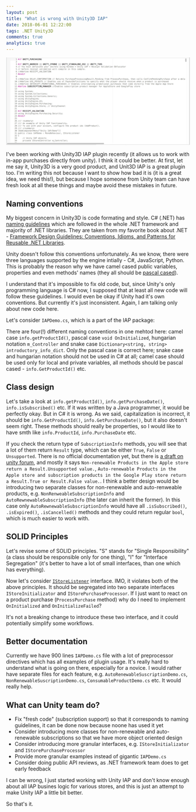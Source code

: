 ```yaml
---
layout: post
title: "What is wrong with Unity3D IAP"
date: 2018-06-01 12:22:00
tags: .NET Unity3D
comments: true
analytics: true
---
```


<img src='/public/images/UnityIAPDemoCode.png' alt="visual studio on mac os"/>

I've been working with Unity3D IAP plugin recently (it allows us to work with in-app purchases directly from unity). I think it could be better.
At first, let me say it, Unity3D is a very good product, and Unit3D IAP is a great plugin too. I'm writing this
not because I want to show how bad it is (it is a great idea, we need this!), but because I hope someone from Unity team can have fresh look at all these things and maybe avoid these mistakes in future.
<br>

## Naming conventions

My biggest concern in Unity3D is code formating and style. C# (.NET) has [naming guidelines](https://docs.microsoft.com/en-us/dotnet/standard/design-guidelines/naming-guidelines) which are followed in the whole .NET framework and majority
of .NET libraries. They are taken from my favorite book about .NET - [Framework Design Guidelines: Conventions, Idioms, and Patterns for Reusable .NET Libraries](https://www.informit.com/store/framework-design-guidelines-conventions-idioms-and-9780321545619).

Unity doesn't follow this conventions unfortunately. As we know, there were three languages supported by the engine intially - C#, JavaScript, Python. This is probably the reason why
we have camel cased public variables, properties and even methods' names (they all should be [pascal cased](https://docs.microsoft.com/en-us/dotnet/standard/design-guidelines/capitalization-conventions)).

I understand that it's impossible to fix old code, but, since Unity's only programming language is C# now, I supposed that at least all new code will follow these guidelines. I would even be okay if Unity had it's own conventions. But currently it's just inconsistent. Again, I am talking only about new code here.

Let's consider `IAPDemo.cs`, which is a part of the IAP package:

<script src="https://gist.github.com/AlexSikilinda/20b745bfa21b7f6b9393bc51f7459eaf.js"></script>

There are four(!) different naming conventions in one mehtod here: camel case `info.getProductId()`, pascal case `void OnInitialized`, hungarian notation `m_Controller` and snake case `Dictionary<string, string> introductory_info_dict`. Only the pascal case is correct here; snake case and hungarian notation should not be used in C# at all; camel case should be used only for local and private variables, all methods should be pascal cased - `info.GetProductId()` etc.

## Class design

Let's take a look at `info.getProductId()`, `info.getPurchaseDate()`, `info.isSubscribed()` etc. If it was written by a Java programmer, it would be perfectly okay. But in C# it is wrong. As we said, capitalization is incorrect, it should be `info.GetProductId()`, `info.GetPurchaseDate()`, but it also doesn't seem right. These methods should really be properties, so I would like to have smth like `info.ProductId`, `info.PurchaseDate` etc.

If you check the return type of `SubscriptionInfo` methods, you will see that a lot of them return `Result` type, which can be either `True`, `False` or `Unsupported`. There is no official documentation yet, but there is [a draft on unity forum](https://forum.unity.com/threads/improved-support-for-subscription-products.532811/), and mostly it says `Non-renewable Products in the Apple store return a Result.Unsupported value.`, `Auto-renewable Products in the Apple store and subscription products in the Google Play store return a Result.True or Result.False value.`. I think a better design would be introducing two separate classes for non-renewable and auto-renweable products, e.g. `NonRenweableSubscriptionInfo` and `AutoRewnewableSubscriptionInfo` (the later can inherit the former). In this case only `AutoRewnewableSubscriptionInfo` would have all `.isSubscribed()`, `.isExpired()`, `.isCancelled()` methods and they could return regular `bool`, which is much easier to work with.

## SOLID Principles

Let's revise some of SOLID principles. "S" stands for "Single Responsibility" (a class should be responsible only for one thing), "I" for "Interface Segregation" (it's better to have a lot of small interfaces, than one which has everything).

Now let's consider [`IStoreListener`](https://docs.unity3d.com/ScriptReference/Purchasing.IStoreListener.html) interface. IMO, it violates both of the above principles. It should be segregated into two separate interfaces `IStoreInitializator` and `IStorePurchaseProcessor`. If I just want to react on a product purchase (`ProcessPurchase` method) why do I need to implement `OnInitialized` and `OnInitializeFailed`?

It's not a breaking change to introduce these two interface, and it could potentially simplify some workflows.

## Better documentation

Currently we have 900 lines `IAPDemo.cs` file with a lot of preprocessor directives which has all examples of plugin usage. It's really hard to understand what is going on there, especially for a novice. I would rather have separate files for each feature, e.g. `AutoRenewableSuscriptionDemo.cs`,
`NonRenewableSuscriptionDemo.cs`, `ConsumableProductDemo.cs` etc. It would really help.

## What can Unity team do?

- Fix "fresh code" (subscription support) so that it corresponds to naming guidelines, it can be done now because noone has used it yet
- Consider introducing more classes for non-renewable and auto-renewable subscriptions so that we have more object oriented design
- Consider introducing more granular interfaces, e.g. `IStoreInitializator` and `IStorePurchaseProcessor`
- Provide more granular examples instead of gigantic `IAPDemo.cs`
- Consider doing public API reviews, as .NET framework team does to get early feedback

I can be wrong, I just started working with Unity IAP and don't know enough about all IAP busines logic for various stores, and this is just an attempt to make Unity IAP a little bit better.

So that's it.
